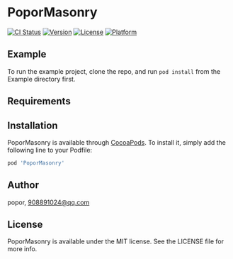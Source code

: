 # PoporMasonry

[![CI Status](https://img.shields.io/travis/popor/PoporMasonry.svg?style=flat)](https://travis-ci.org/popor/PoporMasonry)
[![Version](https://img.shields.io/cocoapods/v/PoporMasonry.svg?style=flat)](https://cocoapods.org/pods/PoporMasonry)
[![License](https://img.shields.io/cocoapods/l/PoporMasonry.svg?style=flat)](https://cocoapods.org/pods/PoporMasonry)
[![Platform](https://img.shields.io/cocoapods/p/PoporMasonry.svg?style=flat)](https://cocoapods.org/pods/PoporMasonry)

## Example

To run the example project, clone the repo, and run `pod install` from the Example directory first.

## Requirements

## Installation

PoporMasonry is available through [CocoaPods](https://cocoapods.org). To install
it, simply add the following line to your Podfile:

```ruby
pod 'PoporMasonry'
```

## Author

popor, 908891024@qq.com

## License

PoporMasonry is available under the MIT license. See the LICENSE file for more info.
